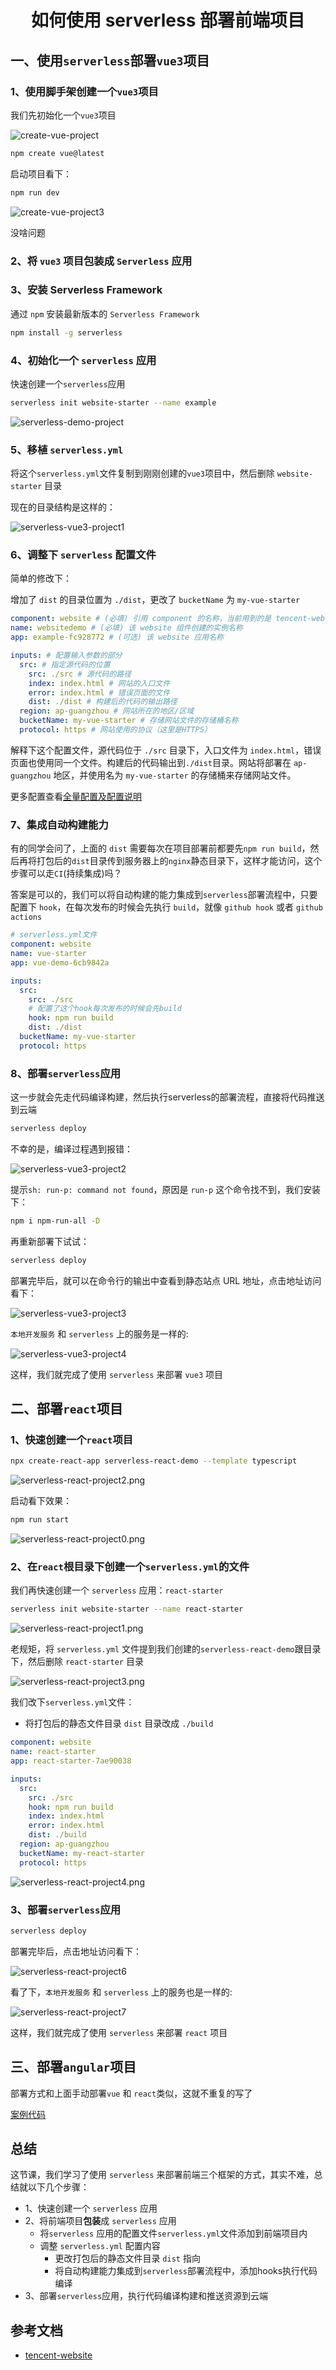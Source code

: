 # <center>如何使用 serverless 部署前端项目</center>

## 一、使用`serverless`部署`vue3`项目

### 1、使用脚手架创建一个`vue3`项目

我们先初始化一个`vue3`项目

![create-vue-project](./images/create-vue-project.png)

```bash
npm create vue@latest
```

启动项目看下：

```bash
npm run dev
```

![create-vue-project3](./images/create-vue-project3.png)

没啥问题

### 2、将 `vue3` 项目包装成 `Serverless` 应用

### 3、安装 Serverless Framework

通过 `npm` 安装最新版本的 `Serverless Framework`

```bash
npm install -g serverless
```

### 4、初始化一个 `serverless` 应用

快速创建一个`serverless`应用

```bash
serverless init website-starter --name example
```

![serverless-demo-project](./images/serverless-demo-project.png)

### 5、移植 `serverless.yml`

将这个`serverless.yml`文件复制到刚刚创建的`vue3`项目中，然后删除 `website-starter` 目录

现在的目录结构是这样的：

![serverless-vue3-project1](./images/serverless-vue3-project1.png)

### 6、调整下 `serverless` 配置文件

简单的修改下：

增加了 `dist` 的目录位置为 `./dist`，更改了 `bucketName` 为 `my-vue-starter`

```yaml
component: website # (必填) 引用 component 的名称，当前用到的是 tencent-website 组件
name: websitedemo # (必填) 该 website 组件创建的实例名称
app: example-fc928772 # (可选) 该 website 应用名称

inputs: # 配置输入参数的部分
  src: # 指定源代码的位置
    src: ./src # 源代码的路径
    index: index.html # 网站的入口文件
    error: index.html # 错误页面的文件
    dist: ./dist # 构建后的代码的输出路径
  region: ap-guangzhou # 网站所在的地区/区域
  bucketName: my-vue-starter # 存储网站文件的存储桶名称
  protocol: https # 网站使用的协议（这里是HTTPS）
```

解释下这个配置文件，源代码位于 `./src` 目录下，入口文件为 `index.html`，错误页面也使用同一个文件。构建后的代码输出到`./dist`目录。网站将部署在 `ap-guangzhou` 地区，并使用名为 `my-vue-starter` 的存储桶来存储网站文件。

更多配置查看[全量配置及配置说明](https://github.com/serverless-components/tencent-website/blob/master/docs/configure.md)

### 7、集成自动构建能力

有的同学会问了，上面的 `dist` 需要每次在项目部署前都要先`npm run build`，然后再将打包后的`dist`目录传到服务器上的`nginx`静态目录下，这样才能访问，这个步骤可以走`CI`(持续集成)吗？

答案是可以的，我们可以将自动构建的能力集成到`serverless`部署流程中，只要配置下 `hook`，在每次发布的时候会先执行 `build`，就像 `github hook` 或者 `github actions`

```yaml
# serverless.yml文件
component: website
name: vue-starter
app: vue-demo-6cb9842a

inputs:
  src:
    src: ./src
    # 配置了这个hook每次发布的时候会先build
    hook: npm run build
    dist: ./dist
  bucketName: my-vue-starter
  protocol: https
```

### 8、部署`serverless`应用

这一步就会先走代码编译构建，然后执行serverless的部署流程，直接将代码推送到云端

```bash
serverless deploy
```

不幸的是，编译过程遇到报错：

![serverless-vue3-project2](./images/serverless-vue3-project2.png)

提示`sh: run-p: command not found`，原因是 `run-p` 这个命令找不到，我们安装下：

```bash
npm i npm-run-all -D
```
再重新部署下试试：

```bash
serverless deploy
```

部署完毕后，就可以在命令行的输出中查看到静态站点 URL 地址，点击地址访问看下：

![serverless-vue3-project3](./images/serverless-vue3-project3.png)

`本地开发服务` 和 `serverless` 上的服务是一样的:

![serverless-vue3-project4](./images/serverless-vue3-project4.png)

这样，我们就完成了使用 `serverless` 来部署 `vue3` 项目

## 二、部署`react`项目

### 1、快速创建一个`react`项目

```bash
npx create-react-app serverless-react-demo --template typescript
```

![serverless-react-project2.png](./images/serverless-react-project2.png)

启动看下效果：

```bash
npm run start 
```

![serverless-react-project0.png](./images/serverless-react-project0.png)

### 2、在`react`根目录下创建一个`serverless.yml`的文件

我们再快速创建一个 `serverless` 应用：`react-starter`

```bash
serverless init website-starter --name react-starter 
```

![serverless-react-project1.png](./images/serverless-react-project1.png)

老规矩，将 `serverless.yml` 文件提到我们创建的`serverless-react-demo`跟目录下，然后删除 `react-starter` 目录

![serverless-react-project3.png](./images/serverless-react-project3.png)

我们改下`serverless.yml`文件：

- 将打包后的静态文件目录 `dist` 目录改成 `./build`

```yaml
component: website
name: react-starter
app: react-starter-7ae90038

inputs:
  src:
    src: ./src
    hook: npm run build
    index: index.html
    error: index.html
    dist: ./build
  region: ap-guangzhou
  bucketName: my-react-starter
  protocol: https
```

![serverless-react-project4.png](./images/serverless-react-project4.png)

### 3、部署`serverless`应用

```bash
serverless deploy
```

部署完毕后，点击地址访问看下：

![serverless-react-project6](./images/serverless-react-project6.png)

看了下，`本地开发服务` 和 `serverless` 上的服务也是一样的:

![serverless-react-project7](./images/serverless-react-project7.png)

这样，我们就完成了使用 `serverless` 来部署 `react` 项目

## 三、部署`angular`项目

部署方式和上面手动部署`vue` 和 `react`类似，这就不重复的写了

[案例代码](https://github.com/GolderBrother/serverless-deploy-fe-framework)

## 总结

这节课，我们学习了使用 `serverless` 来部署前端三个框架的方式，其实不难，总结就以下几个步骤：

- 1、快速创建一个 `serverless` 应用
- 2、将前端项目**包装**成 `serverless` 应用
  - 将`serverless` 应用的配置文件`serverless.yml`文件添加到前端项目内
  - 调整 `serverless.yml` 配置内容
    - 更改打包后的静态文件目录 `dist` 指向
    - 将自动构建能力集成到`serverless`部署流程中，添加hooks执行代码编译
- 3、部署`serverless`应用，执行代码编译构建和推送资源到云端

## 参考文档

- [tencent-website](https://github.com/serverless-components/tencent-website/)